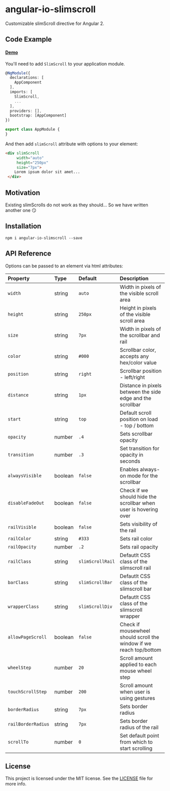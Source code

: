 # angular-io-slimscroll

Customizable slimScroll directive for Angular 2.

## Code Example

#### [Demo](https://rd-dev-ukraine.github.io/angular-io-slimscroll)

You'll need to add `SlimScroll` to your application module.

```typescript
@NgModule({
  declarations: [
    AppComponent
  ],
  imports: [
    SlimScroll,
    ...
  ],
  providers: [],
  bootstrap: [AppComponent]
})

export class AppModule {
}
```

And then add `slimScroll` attribute with options to your element:

```html
<div slimScroll
     width="auto"
     height="250px"
     size="7px">
    Lorem ipsum dolor sit amet...   
 </div>
```

## Motivation

Existing slimScrolls do not work as they should... So we have written another one 😏

## Installation

````shell
npm i angular-io-slimscroll --save
````

## API Reference

Options can be passed to an element via html attributes:

|Property          |Type   |Default         |Description                                                        |
| :--------------- | :---- | :------------- | :---------------------------------------------------------------- |
|`width`           |string |`auto`          |Width in pixels of the visible scroll area                         |
|`height`          |string |`250px`         |Height in pixels of the visible scroll area                        |
|`size`            |string |`7px`           |Width in pixels of the scrollbar and rail                          |
|`color`           |string |`#000`          |Scrollbar color, accepts any hex/color value                       |
|`position`        |string |`right`         |Scrollbar position - left/right                                    |
|`distance`        |string |`1px`           |Distance in pixels between the side edge and the scrollbar         |
|`start`           |string |`top`           |Default scroll position on load - top / bottom                     |
|`opacity`         |number |`.4`            |Sets scrollbar opacity                                             |
|`transition`      |number |`.3`            |Set transition for opacity in seconds                              |
|`alwaysVisible`   |boolean|`false`         |Enables always-on mode for the scrollbar                           |
|`disableFadeOut`  |boolean|`false`         |Check if we should hide the scrollbar when user is hovering over   |
|`railVisible`     |boolean|`false`         |Sets visibility of the rail                                        |
|`railColor`       |string |`#333`          |Sets rail color                                                    |
|`railOpacity`     |number |`.2`            |Sets rail opacity                                                  |
|`railClass`       |string |`slimScrollRail`|Defautlt CSS class of the slimscroll rail                          |
|`barClass`        |string |`slimScrollBar` |Defautlt CSS class of the slimscroll bar                           |
|`wrapperClass`    |string |`slimScrollDiv` |Defautlt CSS class of the slimscroll wrapper                       |
|`allowPageScroll` |boolean|`false`         |Check if mousewheel should scroll the window if we reach top/bottom|
|`wheelStep`       |number |`20`            |Scroll amount applied to each mouse wheel step                     |
|`touchScrollStep` |number |`200`           |Scroll amount when user is using gestures                          |
|`borderRadius`    |string |`7px`           |Sets border radius                                                 |
|`railBorderRadius`|string |`7px`           |Sets border radius of the rail                                     |
|`scrollTo`        |number |`0`             |Set default point from which to start scrolling                    |

## License

This project is licensed under the MIT license. See the [LICENSE](https://github.com/rd-dev-ukraine/angular-io-slimscroll/blob/master/LICENSE) file for more info.
